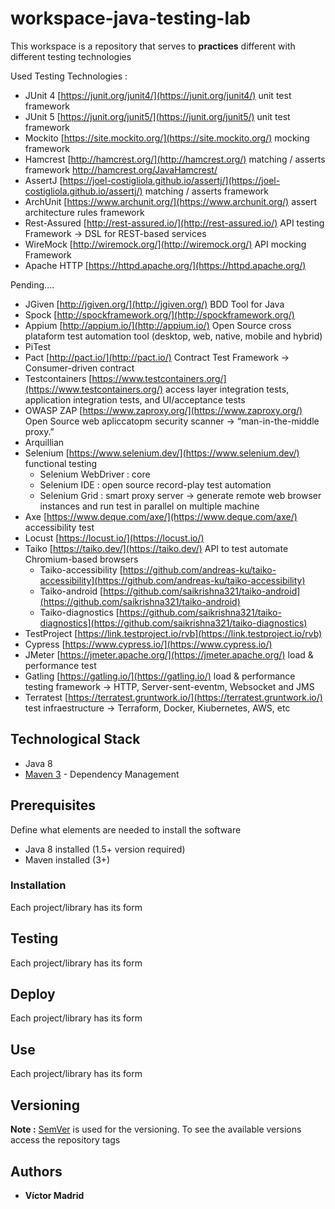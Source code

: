 # workspace-java-testing-lab

This workspace is a repository that serves to **practices** different with different testing technologies

Used Testing Technologies :
 
 * JUnit 4 [https://junit.org/junit4/](https://junit.org/junit4/)  unit test framework
 * JUnit 5 [https://junit.org/junit5/](https://junit.org/junit5/) unit test framework
 * Mockito [https://site.mockito.org/](https://site.mockito.org/) mocking framework
 * Hamcrest [http://hamcrest.org/](http://hamcrest.org/)  matching / asserts framework http://hamcrest.org/JavaHamcrest/
 * AssertJ [https://joel-costigliola.github.io/assertj/](https://joel-costigliola.github.io/assertj/)   matching / asserts framework
 * ArchUnit [https://www.archunit.org/](https://www.archunit.org/)  assert architecture rules framework
 * Rest-Assured [http://rest-assured.io/](http://rest-assured.io/) API testing Framework -> DSL for REST-based services
 * WireMock [http://wiremock.org/](http://wiremock.org/) API mocking Framework
 * Apache HTTP [https://httpd.apache.org/](https://httpd.apache.org/)



 Pending....
 * JGiven [http://jgiven.org/](http://jgiven.org/) BDD Tool for Java
 * Spock [http://spockframework.org/](http://spockframework.org/)
 * Appium [http://appium.io/](http://appium.io/) Open Source cross plataform test automation tool (desktop, web, native, mobile and hybrid)
 * PiTest
 * Pact [http://pact.io/](http://pact.io/) Contract Test Framework -> Consumer-driven contract
 * Testcontainers [https://www.testcontainers.org/](https://www.testcontainers.org/) access layer integration tests, application integration tests, and UI/acceptance tests
 * OWASP ZAP [https://www.zaproxy.org/](https://www.zaproxy.org/) Open Source web apliccatopm security scanner -> “man-in-the-middle proxy.”
 * Arquillian
 * Selenium [https://www.selenium.dev/](https://www.selenium.dev/) functional testing
    * Selenium WebDriver : core
    * Selenium IDE : open source record-play test automation
    * Selenium Grid : smart proxy server -> generate remote web browser instances and run test in parallel on multiple machine
 * Axe [https://www.deque.com/axe/](https://www.deque.com/axe/) accessibility test 
 * Locust [https://locust.io/](https://locust.io/)
 * Taiko [https://taiko.dev/](https://taiko.dev/) API to test automate Chromium-based browsers
    * Taiko-accessibility [https://github.com/andreas-ku/taiko-accessibility](https://github.com/andreas-ku/taiko-accessibility)
    * Taiko-android [https://github.com/saikrishna321/taiko-android](https://github.com/saikrishna321/taiko-android)
    * Taiko-diagnostics [https://github.com/saikrishna321/taiko-diagnostics](https://github.com/saikrishna321/taiko-diagnostics)
 * TestProject [https://link.testproject.io/rvb](https://link.testproject.io/rvb)
 * Cypress [https://www.cypress.io/](https://www.cypress.io/)
 * JMeter [https://jmeter.apache.org/](https://jmeter.apache.org/) load & performance test
 * Gatling [https://gatling.io/](https://gatling.io/) load & performance testing framework -> HTTP, Server-sent-eventm, Websocket and JMS
 * Terratest [https://terratest.gruntwork.io/](https://terratest.gruntwork.io/) test infraestructure -> Terraform, Docker, Kiubernetes, AWS, etc




## Technological Stack

* Java 8
* [Maven 3](https://maven.apache.org/) - Dependency Management





## Prerequisites

Define what elements are needed to install the software

* Java 8 installed (1.5+ version required)
* Maven installed  (3+)





### Installation

Each project/library has its form





## Testing

Each project/library has its form





## Deploy

Each project/library has its form





## Use

Each project/library has its form





## Versioning

**Note :** [SemVer](http://semver.org/) is used for the versioning.
To see the available versions access the repository tags





## Authors

* **Víctor Madrid**

